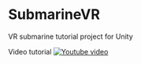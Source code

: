 # SubmarineVR
VR submarine tutorial project for Unity

Video tutorial
[![Youtube video](http://img.youtube.com/vi/-R2-1ISbwr4/0.jpg)](https://youtu.be/-R2-1ISbwr4 "Tutorial")
